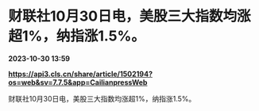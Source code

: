 # 财联社10月30日电，美股三大指数均涨超1%，纳指涨1.5%。

**2023-10-30 13:59**

**https://api3.cls.cn/share/article/1502194?os=web&sv=7.7.5&app=CailianpressWeb**

财联社10月30日电，美股三大指数均涨超1%，纳指涨1.5%。